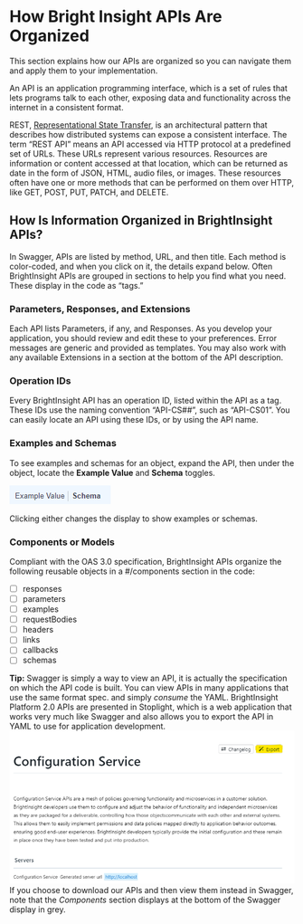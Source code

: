 # How Bright Insight APIs Are Organized

This section explains how our APIs are organized so you can navigate them and apply them to your implementation.

An API is an application programming interface, which is a set of rules that lets programs talk to each other, exposing data and functionality across the internet in a consistent format.

REST, [Representational State Transfer](http://www.ics.uci.edu/~fielding/pubs/dissertation/rest_arch_style.htm), is an architectural pattern that describes how distributed systems can expose a consistent interface. The term “REST API” means an API accessed via HTTP protocol at a predefined set of URLs. These URLs represent various resources. Resources are information or content accessed at that location, which can be returned as date in the form of JSON, HTML, audio files, or images. These resources often have one or more methods that can be performed on them over HTTP, like GET, POST, PUT, PATCH, and DELETE. 

## How Is Information Organized in BrightInsight APIs?

In Swagger, APIs are listed by method, URL, and then title. Each method is color-coded, and when you click on it, the details expand below. Often BrightInsight APIs are grouped in sections to help you find what you need. These display in the code as “tags.”

### Parameters, Responses, and Extensions

Each API lists Parameters, if any, and Responses. As you develop your application, you should review and edit these to your preferences. Error messages are generic and provided as templates. You may also work with any available Extensions in a section at the bottom of the API description. 

### Operation IDs

Every BrightInsight API has an operation ID, listed within the API as a tag. These IDs use the naming convention “API-CS##”, such as “API-CS01”. You can easily locate an API using these IDs, or by using the API name.

### Examples and Schemas

To see examples and schemas for an object, expand the API, then under the object, locate the **Example Value** and **Schema** toggles. 

![Examples Schemas Toggles](../assets/images/ExampleSchemaToggle.png)

Clicking either changes the display to show examples or schemas.

### Components or Models

Compliant with the OAS 3.0 specification, BrightInsight APIs organize the following reusable objects in a #/components section in the code:
- [ ] responses 
- [ ] parameters 
- [ ] examples
- [ ] requestBodies
- [ ] headers
- [ ] links
- [ ] callbacks
- [ ] schemas

**Tip:** Swagger is simply a way to view an API, it is actually the specification on which the API code is built. You can view APIs in many applications that use the same format spec. and simply *consume* the YAML. BrightInsight Platform 2.0 APIs are presented in Stoplight, which is a web application that works very much like Swagger and also allows you to export the API in YAML to use for application development. 
![Stoplight Export Button](../assets/images/ExportfromStoplight.png)
If you choose to download our APIs and then view them instead in Swagger, note that the *Components* section displays at the bottom of the Swagger display in grey. 
